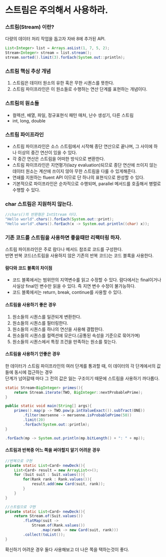 # 스트림은 주의해서 사용하라.
### 스트림(Stream) 이란?
다량의 데이터 처리 작업을 돕고자 자바 8에 추가된 API.
````java
List<Integer> list = Arrays.asList(1, 7, 5, 2);
Stream<Integer> stream = list.stream();
stream.sorted().limit(3).forEach(System.out::println);
````

### 스트림 핵심 추상 개념
1. 스트림은 데이터 원소의 유한 혹은 무한 시퀀스를 뜻한다.
2. 스트림 파이프라인은 이 원소들로 수행하는 연산 단계를 표현하는 개념이다.

### 스트림의 원소들
- 컬렉션, 배열, 파일, 정규표현식 패턴 매처, 난수 생성기, 다른 스트림
- int, long, double

### 스트림 파이프라인
- 스트림 파이프라인은 소스 스트림에서 시작해 종단 연산으로 끝나며, 그 사이에 하나 이상의 중간 연산이 있을 수 있다.
- 각 중간 연산은 스트림을 어떠한 방식으로 변환한다.
- 스트림 파이프라인은 지연평가(lazy evaluation)되므로 종단 연산에 쓰이지 않는 데이터 원소는 계산에 쓰이지 않아 무한 스트림을 다룰 수 있게해준다.
- 연쇄를 지원하는 fluent API 이므로 단 하나의 표현식으로 완성할 수 있다.
- 기본적으로 파이프라인은 순차적으로 수행되며, parallel 메서드를 호출해서 병렬로 수행할 수 있다.

### char 스트림은 지원하지 않는다. 
````java
//chars()의 반환형은 IntStream 이다.
"Hello world".chars().forEach(System.out::print);
"Hello world".chars().forEach(x -> System.out.println((char) x));
````

### 기존 코드를 스트림을 사용하면 좋을때만 리팩터링 하자.
스트림 파이프라인은 주로 람다나 메서드 참조로 코드를 구성한다.<br>
반면 반복 코드(스트림을 사용하지 않은 기존의 반복 코드)는 코드 블록을 사용한다.
#### 람다와 코드 블록의 차이점
- 코드 블록에서는 범위안의 지역변수를 읽고 수정할 수 있다. 람다에서는 final이거나 사실상 final인 변수만 읽을 수 있다. 즉 지연 변수 수정이 불가능하다.
- 코드 블록에서는 return, break, continue를 사용할 수 있다.

#### 스트림을 사용하기 좋은 경우
1. 원소들의 시퀀스를 일관되게 변환한다.
2. 원소들의 시퀀스를 필터링한다.
3. 원소들의 시퀀스를 하나의 연산을 사용해 결합한다.
4. 원소들의 시퀀스를 컬렉션에 모은다.(공통된 속성을 기준으로 묶어가며)
5. 원소들의 시퀀스에서 특정 조건을 만족하는 원소를 찾는다.

#### 스트림을 사용하기 안좋은 경우
한 데이터가 스트림 파이프라인의 여러 단계를 통과할 때, 이 데이터의 각 단계에서의 값들에 동시에 접근하는 경우<br>
단계가 넘어갈때 마다 그 전의 값은 잃는 구조이기 때문에 스트림을 사용하기 까다롭다.

````java
static Stream<BigInteger> primes(){
    return Stream.iterate(TWO, BigInteger::nextProbablePrime);
}

public static void main(String[] args){
    primes().map(p -> TWO.pow(p.intValueExact()).subTract(ONE))
        .filter(mersenne -> mersenne.isProbablePrime(50))
        .limit(20)
        .forEach(System.out::println);
}

.forEach(mp -> System.out.println(mp.bitLength() + ": " + mp));
````

#### 스트림과 반복중 어느 쪽을 써야할지 알기 어려운 경우
````java
//반복으로 구현
private static List<Card> newDeck(){
    List<Card> result = new ArrayList<>();
    for (Suit suit : Suit.values()){
        for(Rank rank : Rank.values()){
            result.add(new Card(suit, rank));
        }
    }
}

//스트림으로 구현
private static List<Card> newDeck(){
    return Stream.of(Suit.values())
        .flatMap(suit ->
            Stream.of(Rank.values())
                .map(rank -> new Card(suit, rank)))    
        .collect(toList());
}
````
확신하기 어려운 경우 둘다 사용해보고 더 나은 쪽을 택하는것이 좋다.
 
 